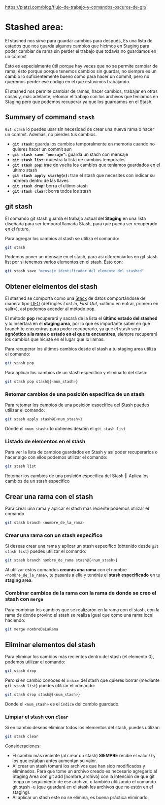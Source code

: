 https://platzi.com/blog/flujo-de-trabajo-y-comandos-oscuros-de-git/

# Stashed area:

El stashed nos sirve para guardar cambios para después, Es una lista de estados que nos guarda algunos  cambios que hicimos en Staging para poder cambiar de rama sin perder el trabajo que todavía  no guardamos en un commit

Ésto es especialmente útil porque hay veces que no se permite cambiar de rama, ésto porque porque tenemos cambios sin guardar, no siempre es un cambio lo suficientemente bueno como para hacer un commit, pero no queremos perder ese código en el que estuvimos trabajando.

El stashed nos permite cambiar de ramas, hacer cambios,  trabajar en otras cosas y, más adelante, retomar el trabajo con los  archivos que teníamos en Staging pero que podemos recuperar ya que los  guardamos en el Stash.

## Summary of command `stash`
`Git stash` lo puedes usar sin necesidad de crear una nueva rama o hacer un commit. Además, no pierdes tus cambios.

- **`git stash`:** guarda los cambios temporalmente en memoria cuando no quieres hacer un commit aun
- **`git stash save “mensaje”`:** guarda un stach con mensaje
- **`git stash list`:** muestra la lista de cambios temporales
- **`git stash pop`:** trae de vuelta los cambios que teníamos guardados en el ultimo stash
- **`git stash apply stash@{n}`:** trae el stash que necesites con indicar su número dentro de las llaves
- **`git stash drop`:** borra el ultimo stash
- **`git stash clear`:** borra todos los stash

## git stash

El comando git stash guarda el trabajo actual del **Staging** en una lista diseñada para ser temporal llamada Stash, para que pueda ser recuperado en el futuro.

Para agregar los cambios al stash se utiliza el comando:

```bash
git stash
```

Podemos poner un mensaje en el stash, para asi diferenciarlos en git stash list por si tenemos varios elementos en el stash. Ésto con:

```bash
git stash save "mensaje identificador del elemento del stashed"
```

## Obtener elelmentos del stash

El stashed se comporta como una [Stack](https://es.wikipedia.org/wiki/Pila_(informática)) de datos comportándose de manera tipo [LIFO](https://es.wikipedia.org/wiki/LIFO) (del inglés *Last In, First Out*, «último en entrar, primero en salir»), así podemos acceder al método pop.

El método **pop** recuperará y sacará de la lista el **último estado del stashed** y lo insertará en el **staging area**, por lo que es importante saber en qué branch te encuentras para poder recuperarlo, ya que el stash será **agnóstico a la rama o estado en el que te encuentres**, siempre recuperará los cambios que hiciste en el lugar que lo llamas.

Para recuperar los últimos cambios desde el stash a tu staging area utiliza el comando: 

```bash
git stash pop
```

Para aplicar los cambios de un stash específico y eliminarlo del stash:

```bash
git stash pop stash@{<num_stash>}
```
### Retomar cambios de una posición especifica de un stash

Para retomar los cambios de una posición específica del Stash puedes utilizar el comando:

```bash
git stash apply stash@{<num_stash>}
```

Donde el `<num_stash>` lo obtienes desden el `git stash list`

### Listado de elementos en el stash

Para ver la lista de cambios guardados en Stash y así poder recuperarlos o hacer algo con ellos podemos utilizar el comando:

```bash
git stash list
```

Retomar los cambios de una posición específica del Stash || Aplica los cambios de un stash específico

## Crear una rama con el stash

Para crear una rama y aplicar el stash mas reciente podemos utilizar el comando

```bash
git stash branch <nombre_de_la_rama>
```
### Crear una rama con un stash especifico

Si deseas crear una rama y aplicar un stash específico (obtenido desde `git stash list`) puedes utilizar el comando:

```bash
git stash branch nombre_de_rama stash@{<num_stash>}
```

Al utilizar estos comandos **crearás una rama** con el nombre `<nombre_de_la_rama>`, te pasarás a ella y tendrás el **stash especificado** en tu **staging area**.

### Combinar cambios de la rama con la rama de donde se creo el stash con `merge`
Para combinar los cambios que se realizarón en la rama con el stash, con la rama de donde provino el stash se realiza igual que como una rama local haciendo:

```bash
git merge nombreDeLaRama
```

## Eliminar elementos del stash

Para eliminar los cambios más recientes dentro del stash (el elemento 0), podemos utilizar el comando:

```bash
git stash drop
```

Pero si en cambio conoces el `índice` del stash que quieres borrar (mediante `git stash list`) puedes utilizar el comando:

```bash
git stash drop stash@{<num_stash>}
```

Donde el `<num_stash>` es el `índice` del cambio guardado.

### Limpiar el stash con `clear`

Si en cambio deseas eliminar todos los elementos del stash, puedes utilizar:

```bash
git stash clear
```

Consideraciones:

- El cambio más reciente (al crear un stash) **SIEMPRE** recibe el valor 0 y los que estaban antes aumentan su valor.
- Al crear un stash tomará los archivos que han sido modificados y  eliminados. Para que tome un archivo creado es necesario agregarlo al  Staging Area con git add [nombre_archivo] con la intención de que git  tenga un seguimiento de ese archivo, o también utilizando el comando git stash -u (que guardará en el stash los archivos que no estén en el staging).
- Al aplicar un stash este no se elimina, es buena práctica eliminarlo.